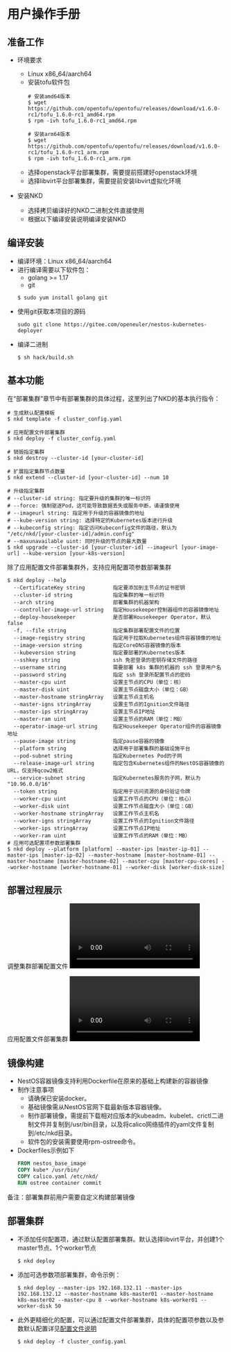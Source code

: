 # 用户操作手册

## 准备工作 

* 环境要求
  * Linux x86_64/aarch64
  * 安装tofu软件包
    ``` shell
    # 安装amd64版本
    $ wget https://github.com/opentofu/opentofu/releases/download/v1.6.0-rc1/tofu_1.6.0-rc1_amd64.rpm
    $ rpm -ivh tofu_1.6.0-rc1_amd64.rpm
    ``` 
    ``` shell
    # 安装arm64版本
    $ wget https://github.com/opentofu/opentofu/releases/download/v1.6.0-rc1/tofu_1.6.0-rc1_arm.rpm
    $ rpm -ivh tofu_1.6.0-rc1_arm.rpm
    ``` 
  * 选择openstack平台部署集群，需要提前搭建好openstack环境
  * 选择libvirt平台部署集群，需要提前安装libvirt虚拟化环境

* 安装NKD
  * 选择拷贝编译好的NKD二进制文件直接使用
  * 根据以下编译安装说明编译安装NKD

## 编译安装

* 编译环境：Linux x86_64/aarch64
* 进行编译需要以下软件包：
  * golang >= 1.17
  * git
  ``` shell
  $ sudo yum install golang git
  ```  
* 使用git获取本项目的源码
  ``` shell
  sudo git clone https://gitee.com/openeuler/nestos-kubernetes-deployer
  ```
* 编译二进制
  ``` shell
  $ sh hack/build.sh
  ```

## 基本功能

在“部署集群”章节中有部署集群的具体过程，这里列出了NKD的基本执行指令：
  ``` shell
  # 生成默认配置模板
  $ nkd template -f cluster_config.yaml

  # 应用配置文件部署集群
  $ nkd deploy -f cluster_config.yaml

  # 销毁指定集群
  $ nkd destroy --cluster-id [your-cluster-id]

  # 扩展指定集群节点数量
  $ nkd extend --cluster-id [your-cluster-id] --num 10

  # 升级指定集群
  # --cluster-id string: 指定要升级的集群的唯一标识符
  # --force: 强制驱逐Pod，这可能导致数据丢失或服务中断，请谨慎使用
  # --imageurl string: 指定用于升级的容器镜像的地址
  # --kube-version string: 选择特定的Kubernetes版本进行升级
  # --kubeconfig string: 指定访问Kubeconfig文件的路径，默认为 "/etc/nkd/[your-cluster-id]/admin.config"
  # --maxunavailable uint: 同时升级的节点的最大数量
  $ nkd upgrade --cluster-id [your-cluster-id] --imageurl [your-image-url] --kube-version [your-k8s-version] 
  ```
除了应用配置文件部署集群外，支持应用配置项参数部署集群
  ``` shell
  $ nkd deploy --help
    --CertificateKey string         指定要添加到主节点的证书密钥
    --cluster-id string             指定集群的唯一标识符
    --arch string                   部署集群的机器架构
    --controller-image-url string   指定Housekeeper控制器组件的容器镜像地址
    --deploy-housekeeper            是否部署Housekeeper Operator，默认false
    -f, --file string               指定集群部署配置文件的位置
    --image-registry string         指定用于拉取Kubernetes组件容器镜像的地址
    --image-version string          指定CoreDNS容器镜像的版本
    --kubeversion string            指定要部署的Kubernetes版本
    --sshkey string                 ssh 免密登录的密钥存储文件的路径
    --username string               需要部署 k8s 集群的机器的 ssh 登录用户名
    --password string               指定 ssh 登录所配置节点的密码
    --master-cpu uint               设置主节点的CPU（单位：核）
    --master-disk uint              设置主节点磁盘大小（单位：GB）
    --master-hostname stringArray   设置主节点主机名
    --master-igns stringArray       设置主节点的Ignition文件路径
    --master-ips stringArray        设置主节点IP地址
    --master-ram uint               设置主节点的RAM（单位：MB）
    --operator-image-url string     指定Housekeeper Operator组件的容器镜像地址
    --pause-image string            指定pause容器的镜像
    --platform string               选择用于部署集群的基础设施平台
    --pod-subnet string             指定Kubernetes Pod的子网
    --release-image-url string      指定包含Kubernetes组件的NestOS容器镜像的URL，仅支持qcow2格式
    --service-subnet string         指定Kubernetes服务的子网，默认为 "10.96.0.0/16"
    --token string                  指定用于访问资源的身份验证令牌
    --worker-cpu uint               设置工作节点的CPU（单位：核心）
    --worker-disk uint              设置工作节点磁盘大小（单位：GB）
    --worker-hostname stringArray   设置工作节点主机名  
    --worker-igns stringArray       设置工作节点的Ignition文件路径
    --worker-ips stringArray        设置工作节点IP地址
    --worker-ram uint               设置工作节点的RAM（单位：MB）
  # 应用可选配置项参数部署集群
  $ nkd deploy --platform [platform] --master-ips [master-ip-01] --master-ips [master-ip-02] --master-hostname [master-hostname-01] --master-hostname [master-hostname-02] --master-cpu [master-cpu-cores] --worker-hostname [worker-hostname-01] --worker-disk [worker-disk-size]
  ```

## 部署过程展示

调整集群部署配置文件
![](./figures/cluster_config.mp4)

应用配置文件部署集群
![](./figures/cluster_deploy.mp4)

## 镜像构建

* NestOS容器镜像支持利用Dockerfile在原来的基础上构建新的容器镜像
* 制作注意事项
    * 请确保已安装docker。
    * 基础镜像需从NestOS官网下载最新版本容器镜像。
    * 制作部署镜像，需提前下载相对应版本的kubeadm、kubelet、crictl二进制文件并复制到/usr/bin目录，以及将calico网络插件的yaml文件复制到/etc/nkd目录。
    * 软件包的安装需要使用rpm-ostree命令。
 * Dockerfiles示例如下
      ``` dockerfile
      FROM nestos_base_image
      COPY kube* /usr/bin/
      COPY calico.yaml /etc/nkd/
      RUN ostree container commit
      ```
备注：部署集群前用户需要自定义构建部署镜像

## 部署集群

 - 不添加任何配置项，通过默认配置部署集群。默认选择libvirt平台，并创建1个master节点、1个worker节点
    ``` shell
    $ nkd deploy
    ```
 - 添加可选参数项部署集群，命令示例：
    ``` shell
    $ nkd deploy --master-ips 192.168.132.11 --master-ips 192.168.132.12 --master-hostname k8s-master01 --master-hostname k8s-master02 --master-cpu 8 --worker-hostname k8s-worker01 --worker-disk 50
    ```
 - 此外更精细化的配置，可以通过配置文件部署集群，具体的配置项参数以及参数默认配置详见[配置文件说明](/docs/config_file_desc.md)
    ``` shell
    $ nkd deploy -f cluster_config.yaml
    ```
